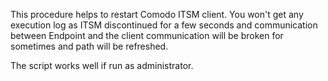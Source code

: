 This procedure helps to restart Comodo ITSM client. 
You won't get any execution log as ITSM discontinued for a few seconds and communication between Endpoint and the client communication will be broken for sometimes and path will be refreshed.

The script works well if run as administrator.